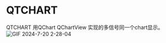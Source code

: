 # QTCHART
QTCHART
用QChart QChartView 实现的多信号同一个chart显示。
![GIF 2024-7-20 2-28-04](https://github.com/user-attachments/assets/cde9c424-3988-4b10-abb3-96b81f40c2d4)
